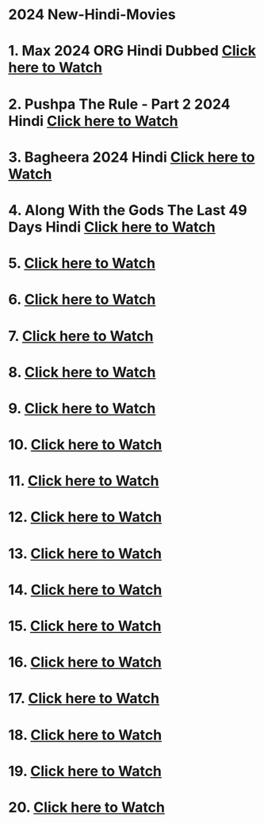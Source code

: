# 2024 New-Hindi-Movies
# 1. Max 2024 ORG Hindi Dubbed [Click here to Watch]()
# 2. Pushpa The Rule - Part 2 2024 Hindi [Click here to Watch](https://www.bitchute.com/video/sRvtSSz5g4dC)
# 3. Bagheera 2024 Hindi [Click here to Watch](https://www.bitchute.com/video/QMXyAzuDh9PG)
# 4. Along With the Gods The Last 49 Days Hindi [Click here to Watch](https://www.bitchute.com/video/8DwtJ2WqHFS8)
# 5. [Click here to Watch]()
# 6. [Click here to Watch]()
# 7. [Click here to Watch]()
# 8. [Click here to Watch]()
# 9. [Click here to Watch]()
# 10. [Click here to Watch]()
# 11. [Click here to Watch]()
# 12. [Click here to Watch]()
# 13. [Click here to Watch]()
# 14. [Click here to Watch]()
# 15. [Click here to Watch]()
# 16. [Click here to Watch]()
# 17. [Click here to Watch]()
# 18. [Click here to Watch]()
# 19. [Click here to Watch]()
# 20. [Click here to Watch]()
